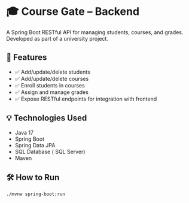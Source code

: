 # 🎓 Course Gate – Backend

A Spring Boot RESTful API for managing students, courses, and grades.  
Developed as part of a university project.

## 🔧 Features

- ✅ Add/update/delete students
- ✅ Add/update/delete courses
- ✅ Enroll students in courses
- ✅ Assign and manage grades
- ✅ Expose RESTful endpoints for integration with frontend

## 💡 Technologies Used

- Java 17
- Spring Boot
- Spring Data JPA
- SQL Database ( SQL Server)
- Maven

## 🛠️ How to Run

```bash
./mvnw spring-boot:run
